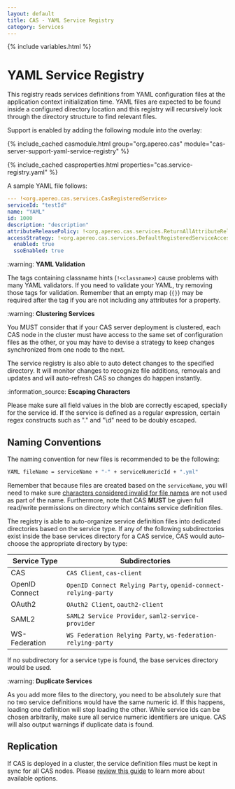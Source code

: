 ```yaml
---
layout: default
title: CAS - YAML Service Registry
category: Services
---
```


{% include variables.html %}

# YAML Service Registry

This registry reads services definitions from YAML configuration files at the application context initialization time.
YAML files are expected to be found inside a configured directory location and this registry will recursively look through
the directory structure to find relevant files.

Support is enabled by adding the following module into the overlay:

{% include_cached casmodule.html group="org.apereo.cas" module="cas-server-support-yaml-service-registry" %}

{% include_cached casproperties.html properties="cas.service-registry.yaml" %}


A sample YAML file follows:

```yml
--- !<org.apereo.cas.services.CasRegisteredService>
serviceId: "testId"
name: "YAML"
id: 1000
description: "description"
attributeReleasePolicy: !<org.apereo.cas.services.ReturnAllAttributeReleasePolicy> {}
accessStrategy: !<org.apereo.cas.services.DefaultRegisteredServiceAccessStrategy>
  enabled: true
  ssoEnabled: true
```

<div class="alert alert-warning">:warning: <strong>YAML Validation</strong><p>
The tags containing classname hints (<code>!&lt;classname&gt;</code>) cause problems with many YAML validators. If 
you need to validate your YAML, try removing those tags for validation. Remember that an empty map (<code>{}</code>) may be required after the tag if you are not including any attributes for a property.
</p></div>

<div class="alert alert-warning">:warning: <strong>Clustering Services</strong><p>
You MUST consider that if your CAS server deployment is clustered, each CAS node in the cluster must have
access to the same set of configuration files as the other, or you may have to devise a strategy to keep
changes synchronized from one node to the next.
</p></div>

The service registry is also able to auto detect changes to the specified directory. It will monitor changes to recognize
file additions, removals and updates and will auto-refresh CAS so changes do happen instantly.

<div class="alert alert-info">:information_source: <strong>Escaping Characters</strong><p>
Please make sure all field values in the blob are correctly escaped, specially for the service id. If the service is defined as a regular expression, certain regex constructs such as "." and "\d" need to be doubly escaped.
</p></div>


## Naming Conventions

The naming convention for new files is recommended to be the following:

```bash
YAML fileName = serviceName + "-" + serviceNumericId + ".yml"
```

Remember that because files are created based on the `serviceName`, you will need to 
make sure [characters considered invalid for file names](https://en.wikipedia.org/wiki/Filename#Reserved_characters_and_words) 
are not used as part of the name. Furthermore, note that CAS **MUST** be given full read/write permissions on directory which contains service definition files.

The registry is able to auto-organize service definition files into dedicated directories based on the service type. If any of the following
subdirectories exist inside the base services directory for a CAS service, CAS would auto-choose the appropriate directory by type:

| Service Type   | Subdirectories                                                 |
|----------------|----------------------------------------------------------------|
| CAS            | `CAS Client`, `cas-client`                                     |
| OpenID Connect | `OpenID Connect Relying Party`, `openid-connect-relying-party` |
| OAuth2         | `OAuth2 Client`, `oauth2-client`                               |
| SAML2          | `SAML2 Service Provider`, `saml2-service-provider`             |
| WS-Federation  | `WS Federation Relying Party`, `ws-federation-relying-party`   |

If no subdirectory for a service type is found, the base services directory would be used.

<div class="alert alert-warning">:warning: <strong>Duplicate Services</strong><p>
As you add more files to the directory, you need to be absolutely sure that no two service definitions
would have the same numeric id. If this happens, loading one definition will stop loading the other. While service ids
can be chosen arbitrarily, make sure all service numeric identifiers are unique. CAS will also output warnings
if duplicate data is found.
</p></div>


## Replication

If CAS is deployed in a cluster, the service definition files must be kept in sync for all CAS nodes. Please [review this guide](Configuring-Service-Replication.html) to learn more about available options.
